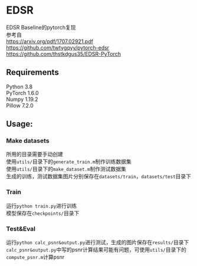 # EDSR
EDSR Baseline的pytorch复现 <br/>
参考自<br/>
https://arxiv.org/pdf/1707.02921.pdf <br/>
https://github.com/twtygqyy/pytorch-edsr <br/>
https://github.com/thstkdgus35/EDSR-PyTorch <br/>
## Requirements
Python 3.8<br/>
PyTorch 1.6.0<br/>
Numpy 1.19.2<br/>
Pillow 7.2.0<br/>
## Usage:
### Make datasets
所用的目录需要手动创建<br/>
使用`utils/`目录下的`generate_train.m`制作训练数据集<br/>
使用`utils/`目录下的`make_dataset.m`制作测试数据集	<br/>
生成的训练，测试数据集图片分别保存在`datasets/train`，`datasets/test`目录下	<br/>
### Train
运行`python train.py`进行训练	<br/>
模型保存在`checkpoints/`目录下	<br/>
### Test&Eval
运行`python calc_psnr&output.py`进行测试，生成的图片保存在`results/`目录下	<br/>
`calc_psnr&output.py`中写的psnr计算结果可能有问题，可使用`utils/`目录下的`compute_psnr.m`计算psnr	<br/>
